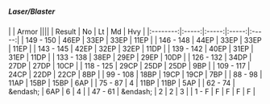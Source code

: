 ##### Laser/Blaster

|      | Armor ||||
| Result | No | Lt | Md | Hvy |
|:--------:|:-----:|:-----:|:-----:|:-----:|
| 149 - 150 | 46EP | 33EP | 33EP | 11EP |
| 146 - 148 | 44EP | 33EP | 33EP | 11EP |
| 143 - 145 | 42EP | 32EP | 32EP | 11DP |
| 139 - 142 | 40EP | 31EP | 31EP | 11DP |
| 133 - 138 | 38EP | 29EP | 29EP | 10DP |
| 126 - 132 | 34DP | 27DP | 27DP | 10CP |
| 118 - 125 | 29CP | 25DP | 25DP | 9BP |
| 109 - 117 | 24CP | 22DP | 22CP | 8BP |
| 99 - 108 | 18BP | 19CP | 19CP | 7BP |
| 88 - 98 | 11AP | 15BP | 15BP | 6AP |
| 75 - 87 | 4 | 11BP | 11BP | 5AP |
| 62 - 74 | &endash;  | 6AP | 6 | 4 |
| 47 - 61 | &endash;  | 2 | 2 | 3 |
| 1 - F | F | F | F | F |
